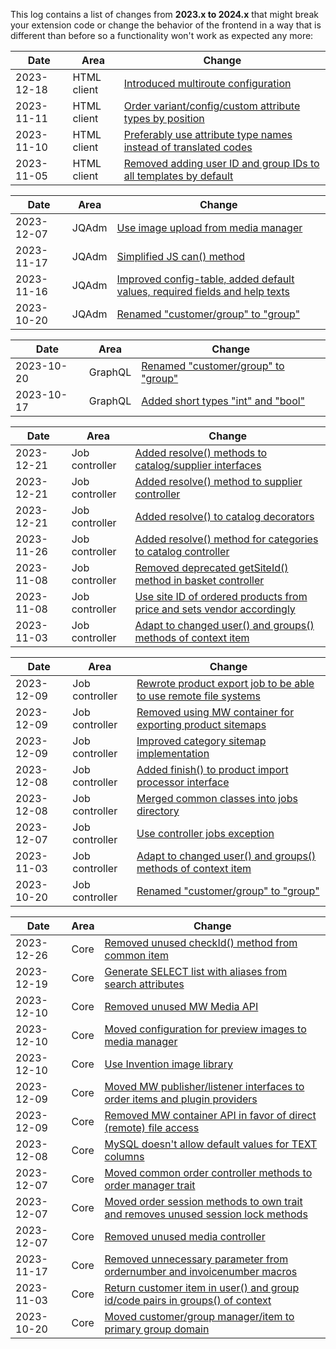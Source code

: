 This log contains a list of changes from **2023.x to 2024.x** that might break your extension code or change the behavior of the frontend in a way that is different than before so a functionality won't work as expected any more:

| Date | Area | Change
| ---- | ---- | ------
| 2023-12-18 | HTML client | [Introduced multiroute configuration](https://github.com/aimeos/ai-client-html/commit/0244cf10532f88165936392476b0b4edae5f305f)
| 2023-11-11 | HTML client | [Order variant/config/custom attribute types by position](https://github.com/aimeos/ai-client-html/commit/2ab9d582c2ce5a820f0211534dfa4f9a5cd03425)
| 2023-11-10 | HTML client | [Preferably use attribute type names instead of translated codes](https://github.com/aimeos/ai-client-html/commit/632ea0bb95fb4e02640f1d87ac4b91f1ca51e59a)
| 2023-11-05 | HTML client | [Removed adding user ID and group IDs to all templates by default](https://github.com/aimeos/ai-client-html/commit/a613c78e97bdef9ecdf184c30e436628af9b87c0)

| Date | Area | Change
| ---- | ---- | ------
| 2023-12-07 | JQAdm | [Use image upload from media manager](https://github.com/aimeos/ai-admin-jqadm/commit/4577b9f7221abe66a87ee410e603e354e228baa6)
| 2023-11-17 | JQAdm | [Simplified JS can() method](https://github.com/aimeos/ai-admin-jqadm/commit/c8f9daeddef7d045ff7819c280c9a9fe9b3c0ae6)
| 2023-11-16 | JQAdm | [Improved config-table, added default values, required fields and help texts](https://github.com/aimeos/ai-admin-jqadm/commit/0696e4075f50ba25689526b276b0bfcdf5098f9e)
| 2023-10-20 | JQAdm | [Renamed "customer/group" to "group"](https://github.com/aimeos/ai-admin-jqadm/commit/860717a8bcf3587263e72eaf442730e112cbe23a)

| Date | Area | Change
| ---- | ---- | ------
| 2023-10-20 | GraphQL | [Renamed "customer/group" to "group"](https://github.com/aimeos/ai-admin-graphql/commit/e436e58e67b373f525e5b8d530fb042c4e476c0f)
| 2023-10-17 | GraphQL | [Added short types "int" and "bool"](https://github.com/aimeos/ai-admin-graphql/commit/60ce6fbfafdac6b69ca21318eab50320d073a49d)

| Date | Area | Change
| ---- | ---- | ------
| 2023-12-21 | Job controller | [Added resolve() methods to catalog/supplier interfaces](https://github.com/aimeos/ai-controller-frontend/commit/efb3cc7711745ebc163a892b3a1f415a8f30c666)
| 2023-12-21 | Job controller | [Added resolve() method to supplier controller](https://github.com/aimeos/ai-controller-frontend/commit/5d8aa0ef1edf6f516d328a74c5d14000f6dc8000)
| 2023-12-21 | Job controller | [Added resolve() to catalog decorators](https://github.com/aimeos/ai-controller-frontend/commit/f1d13edb4e48e8ad132057bcc860ffe848c5dcca)
| 2023-11-26 | Job controller | [Added resolve() method for categories to catalog controller](https://github.com/aimeos/ai-controller-frontend/commit/65930d169a15ea4563c5e8d572577b6226ee6a90)
| 2023-11-08 | Job controller | [Removed deprecated getSiteId() method in basket controller](https://github.com/aimeos/ai-controller-frontend/commit/b6d85efd93d17ae8fe92bf8165da45ffff380d62)
| 2023-11-08 | Job controller | [Use site ID of ordered products from price and sets vendor accordingly](https://github.com/aimeos/ai-controller-frontend/commit/971496b965c3749e5a9035efadead897539e9a88)
| 2023-11-03 | Job controller | [Adapt to changed user() and groups() methods of context item](https://github.com/aimeos/ai-controller-frontend/commit/9661ae496e7004ae508f66901d4858a30226204f)

| Date | Area | Change
| ---- | ---- | ------
| 2023-12-09 | Job controller | [Rewrote product export job to be able to use remote file systems](https://github.com/aimeos/ai-controller-jobs/commit/3a9d74d4ea739e84104c30c96043d9cad46aa4dd)
| 2023-12-09 | Job controller | [Removed using MW container for exporting product sitemaps](https://github.com/aimeos/ai-controller-jobs/commit/f585687003ec45a686f2cb3b1f543c6e9b64c2b6)
| 2023-12-09 | Job controller | [Improved category sitemap implementation](https://github.com/aimeos/ai-controller-jobs/commit/66e22435c68dd04e23dcb591153efd2103241cc8)
| 2023-12-08 | Job controller | [Added finish() to product import processor interface](https://github.com/aimeos/ai-controller-jobs/commit/219e215c2ebb80f3cced661e7cbf808034a468fd)
| 2023-12-08 | Job controller | [Merged common classes into jobs directory](https://github.com/aimeos/ai-controller-jobs/commit/c777f55d39b2239f800ffab525569f698d9b9a29)
| 2023-12-07 | Job controller | [Use controller jobs exception](https://github.com/aimeos/ai-controller-jobs/commit/f0002b444d45991cc3d0f7361db26d4477eba30b)
| 2023-11-03 | Job controller | [Adapt to changed user() and groups() methods of context item](https://github.com/aimeos/ai-controller-jobs/commit/9305da2cf9e53db98ac3b29fd5dbf1a709072c11)
| 2023-10-20 | Job controller | [Renamed "customer/group" to "group"](https://github.com/aimeos/ai-controller-jobs/commit/3011bbe45e41a36ceedb35f6a056686444976375)

| Date | Area | Change
| ---- | ---- | ------
| 2023-12-26 | Core | [Removed unused checkId() method from common item](https://github.com/aimeos/aimeos-core/commit/71735164a4bfb054fcac28fbee1eb49c48b8f3ac)
| 2023-12-19 | Core | [Generate SELECT list with aliases from search attributes](https://github.com/aimeos/aimeos-core/commit/6b9f6986eccad28a5c5976a2178ad61c97d0384b)
| 2023-12-10 | Core | [Removed unused MW Media API](https://github.com/aimeos/aimeos-core/commit/975e489b278e78eaa4af6117f25dee8b3cb963c5)
| 2023-12-10 | Core | [Moved configuration for preview images to media manager](https://github.com/aimeos/aimeos-core/commit/065c7a2f734f2b570acf51dac12849d12e8d69d9)
| 2023-12-10 | Core | [Use Invention image library](https://github.com/aimeos/aimeos-core/commit/1f1241a72194ab259c554b63a7ea408899ebd321)
| 2023-12-09 | Core | [Moved MW publisher/listener interfaces to order items and plugin providers](https://github.com/aimeos/aimeos-core/commit/3a20e73f06c22247f5411c4e1472e00e775bccb9)
| 2023-12-09 | Core | [Removed MW container API in favor of direct (remote) file access](https://github.com/aimeos/aimeos-core/commit/32145758db82430a47ba4f8e90631d3ee69420f8)
| 2023-12-08 | Core | [MySQL doesn't allow default values for TEXT columns](https://github.com/aimeos/aimeos-core/commit/0b20e6d09d95c2b2ff215691cdac6ebbd2d04f08)
| 2023-12-07 | Core | [Moved common order controller methods to order manager trait](https://github.com/aimeos/aimeos-core/commit/5b5d82aadf9969eceb15f2c2d41f0bcad8538e23)
| 2023-12-07 | Core | [Moved order session methods to own trait and removes unused session lock methods](https://github.com/aimeos/aimeos-core/commit/8091ff802a0586cd4f9c288c16f59827328759df)
| 2023-12-07 | Core | [Removed unused media controller](https://github.com/aimeos/aimeos-core/commit/b463a68a980aa12b04595bb78d70d34ebe7ca4dd)
| 2023-11-17 | Core | [Removed unnecessary parameter from ordernumber and invoicenumber macros](https://github.com/aimeos/aimeos-core/commit/db103c5f635acfbd0f9afc48ef6dfe3c4841d24a)
| 2023-11-03 | Core | [Return customer item in user() and group id/code pairs in groups() of context](https://github.com/aimeos/aimeos-core/commit/be40ee648a191746f70ee3891556455f12cfcb7d)
| 2023-10-20 | Core | [Moved customer/group manager/item to primary group domain](https://github.com/aimeos/aimeos-core/commit/b4d665561a911a860eeca9829763e215727cbba2)

